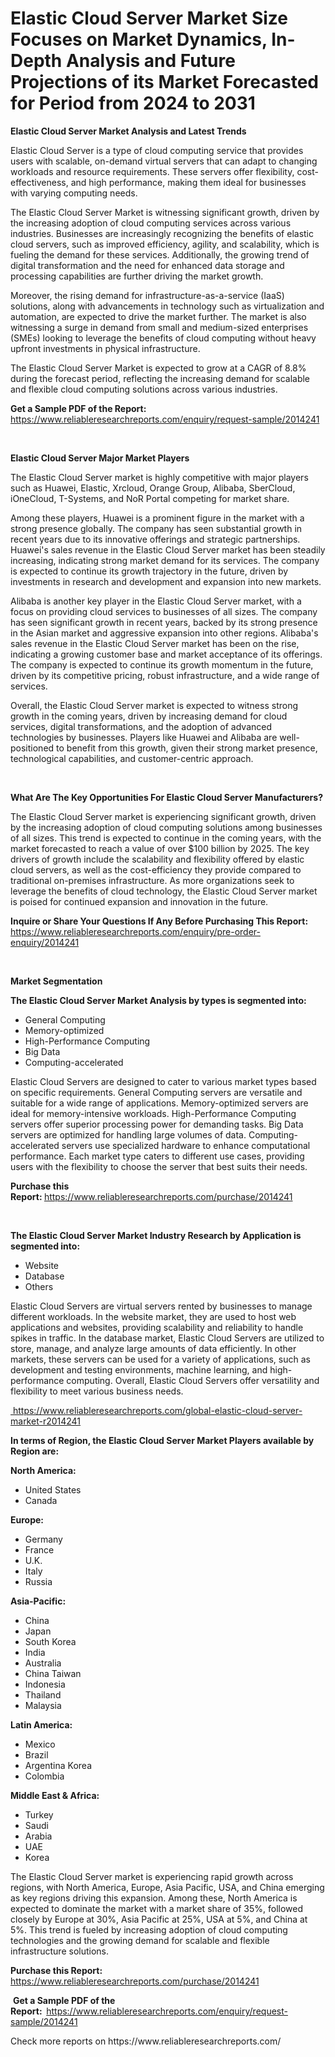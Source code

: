 <p><h1>Elastic Cloud Server Market Size Focuses on Market Dynamics, In-Depth Analysis and Future Projections of its Market Forecasted for Period from 2024 to 2031</h1></p><p><strong>Elastic Cloud Server Market Analysis and Latest Trends</strong></p>
<p><p>Elastic Cloud Server is a type of cloud computing service that provides users with scalable, on-demand virtual servers that can adapt to changing workloads and resource requirements. These servers offer flexibility, cost-effectiveness, and high performance, making them ideal for businesses with varying computing needs.</p><p>The Elastic Cloud Server Market is witnessing significant growth, driven by the increasing adoption of cloud computing services across various industries. Businesses are increasingly recognizing the benefits of elastic cloud servers, such as improved efficiency, agility, and scalability, which is fueling the demand for these services. Additionally, the growing trend of digital transformation and the need for enhanced data storage and processing capabilities are further driving the market growth.</p><p>Moreover, the rising demand for infrastructure-as-a-service (IaaS) solutions, along with advancements in technology such as virtualization and automation, are expected to drive the market further. The market is also witnessing a surge in demand from small and medium-sized enterprises (SMEs) looking to leverage the benefits of cloud computing without heavy upfront investments in physical infrastructure.</p><p>The Elastic Cloud Server Market is expected to grow at a CAGR of 8.8% during the forecast period, reflecting the increasing demand for scalable and flexible cloud computing solutions across various industries.</p></p>
<p><strong>Get a Sample PDF of the Report:&nbsp;</strong> <a href="https://www.reliableresearchreports.com/enquiry/request-sample/2014241">https://www.reliableresearchreports.com/enquiry/request-sample/2014241</a></p>
<p>&nbsp;</p>
<p><strong>Elastic Cloud Server Major Market Players</strong></p>
<p><p>The Elastic Cloud Server market is highly competitive with major players such as Huawei, Elastic, Xrcloud, Orange Group, Alibaba, SberCloud, iOneCloud, T-Systems, and NoR Portal competing for market share. </p><p>Among these players, Huawei is a prominent figure in the market with a strong presence globally. The company has seen substantial growth in recent years due to its innovative offerings and strategic partnerships. Huawei's sales revenue in the Elastic Cloud Server market has been steadily increasing, indicating strong market demand for its services. The company is expected to continue its growth trajectory in the future, driven by investments in research and development and expansion into new markets.</p><p>Alibaba is another key player in the Elastic Cloud Server market, with a focus on providing cloud services to businesses of all sizes. The company has seen significant growth in recent years, backed by its strong presence in the Asian market and aggressive expansion into other regions. Alibaba's sales revenue in the Elastic Cloud Server market has been on the rise, indicating a growing customer base and market acceptance of its offerings. The company is expected to continue its growth momentum in the future, driven by its competitive pricing, robust infrastructure, and a wide range of services.</p><p>Overall, the Elastic Cloud Server market is expected to witness strong growth in the coming years, driven by increasing demand for cloud services, digital transformations, and the adoption of advanced technologies by businesses. Players like Huawei and Alibaba are well-positioned to benefit from this growth, given their strong market presence, technological capabilities, and customer-centric approach.</p></p>
<p>&nbsp;</p>
<p><strong>What Are The Key Opportunities For Elastic Cloud Server Manufacturers?</strong></p>
<p><p>The Elastic Cloud Server market is experiencing significant growth, driven by the increasing adoption of cloud computing solutions among businesses of all sizes. This trend is expected to continue in the coming years, with the market forecasted to reach a value of over $100 billion by 2025. The key drivers of growth include the scalability and flexibility offered by elastic cloud servers, as well as the cost-efficiency they provide compared to traditional on-premises infrastructure. As more organizations seek to leverage the benefits of cloud technology, the Elastic Cloud Server market is poised for continued expansion and innovation in the future.</p></p>
<p><strong>Inquire or Share Your Questions If Any Before Purchasing This Report:</strong> <a href="https://www.reliableresearchreports.com/enquiry/pre-order-enquiry/2014241">https://www.reliableresearchreports.com/enquiry/pre-order-enquiry/2014241</a></p>
<p>&nbsp;</p>
<p><strong>Market Segmentation</strong></p>
<p><strong>The Elastic Cloud Server Market Analysis by types is segmented into:</strong></p>
<p><ul><li>General Computing</li><li>Memory-optimized</li><li>High-Performance Computing</li><li>Big Data</li><li>Computing-accelerated</li></ul></p>
<p><p>Elastic Cloud Servers are designed to cater to various market types based on specific requirements. General Computing servers are versatile and suitable for a wide range of applications. Memory-optimized servers are ideal for memory-intensive workloads. High-Performance Computing servers offer superior processing power for demanding tasks. Big Data servers are optimized for handling large volumes of data. Computing-accelerated servers use specialized hardware to enhance computational performance. Each market type caters to different use cases, providing users with the flexibility to choose the server that best suits their needs.</p></p>
<p><strong>Purchase this Report:&nbsp;</strong><a href="https://www.reliableresearchreports.com/purchase/2014241">https://www.reliableresearchreports.com/purchase/2014241</a></p>
<p>&nbsp;</p>
<p><strong>The Elastic Cloud Server Market Industry Research by Application is segmented into:</strong></p>
<p><ul><li>Website</li><li>Database</li><li>Others</li></ul></p>
<p><p>Elastic Cloud Servers are virtual servers rented by businesses to manage different workloads. In the website market, they are used to host web applications and websites, providing scalability and reliability to handle spikes in traffic. In the database market, Elastic Cloud Servers are utilized to store, manage, and analyze large amounts of data efficiently. In other markets, these servers can be used for a variety of applications, such as development and testing environments, machine learning, and high-performance computing. Overall, Elastic Cloud Servers offer versatility and flexibility to meet various business needs.</p></p>
<p><a href="https://www.reliableresearchreports.com/global-elastic-cloud-server-market-r2014241">&nbsp;https://www.reliableresearchreports.com/global-elastic-cloud-server-market-r2014241</a></p>
<p><strong>In terms of Region, the Elastic Cloud Server Market Players available by Region are:</strong></p>
<p>
    <p> <strong> North America: </strong>
        <ul>
            <li>United States</li>
            <li>Canada</li>
        </ul>
        </p> 
    <p> <strong> Europe: </strong>
        <ul>
            <li>Germany</li>
            <li>France</li>
            <li>U.K.</li>
            <li>Italy</li>
            <li>Russia</li>
        </ul>
        </p> 
    <p> <strong> Asia-Pacific: </strong>
        <ul>
            <li>China</li>
            <li>Japan</li>
            <li>South Korea</li>
            <li>India</li>
            <li>Australia</li>
            <li>China Taiwan</li>
            <li>Indonesia</li>
            <li>Thailand</li>
            <li>Malaysia</li>
        </ul>
        </p> 
    <p> <strong> Latin America: </strong>
        <ul>
            <li>Mexico</li>
            <li>Brazil</li>
            <li>Argentina Korea</li>
            <li>Colombia</li>
        </ul>
        </p> 
    <p> <strong> Middle East & Africa: </strong>
        <ul>
            <li>Turkey</li>
            <li>Saudi</li>
            <li>Arabia</li>
            <li>UAE</li>
            <li>Korea</li>
        </ul>
    </p>
    </p>
<p><p>The Elastic Cloud Server market is experiencing rapid growth across regions, with North America, Europe, Asia Pacific, USA, and China emerging as key regions driving this expansion. Among these, North America is expected to dominate the market with a market share of 35%, followed closely by Europe at 30%, Asia Pacific at 25%, USA at 5%, and China at 5%. This trend is fueled by increasing adoption of cloud computing technologies and the growing demand for scalable and flexible infrastructure solutions.</p></p>
<p><strong>Purchase this Report: </strong><a href="https://www.reliableresearchreports.com/purchase/2014241">https://www.reliableresearchreports.com/purchase/2014241</a></p>
<p>&nbsp;<strong>Get a Sample PDF of the Report:&nbsp;&nbsp;</strong><a href="https://www.reliableresearchreports.com/enquiry/request-sample/2014241">https://www.reliableresearchreports.com/enquiry/request-sample/2014241</a></p>
<p><strong></strong></p>
<p>Check more reports on https://www.reliableresearchreports.com/</p>